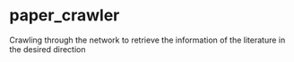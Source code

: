 # paper_crawler
Crawling through the network to retrieve the information of the literature in the desired direction
